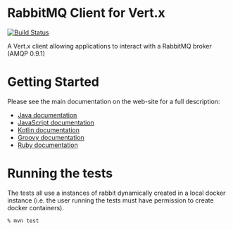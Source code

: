 # RabbitMQ Client for Vert.x

[![Build Status](https://github.com/vert-x3/vertx-rabbitmq-client/workflows/CI/badge.svg?branch=master)](https://github.com/vert-x3/vertx-rabbitmq-client/actions?query=workflow%3ACI)

A Vert.x client allowing applications to interact with a RabbitMQ broker (AMQP 0.9.1)

# Getting Started

Please see the main documentation on the web-site for a full description:

* [Java documentation](https://vertx.io/docs/vertx-rabbitmq-client/java/)
* [JavaScript documentation](https://vertx.io/docs/vertx-rabbitmq-client/js/)
* [Kotlin documentation](https://vertx.io/docs/vertx-rabbitmq-client/kotlin/)
* [Groovy documentation](https://vertx.io/docs/vertx-rabbitmq-client/groovy/)
* [Ruby documentation](https://vertx.io/docs/vertx-rabbitmq-client/ruby/)

# Running the tests

The tests all use a instances of rabbit dynamically created in a local docker instance (i.e. the user running the tests must have permission to create docker containers).

```
% mvn test
```
